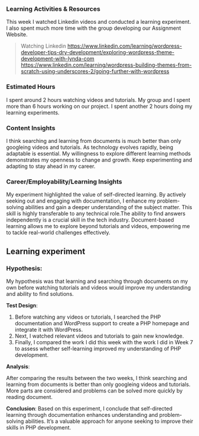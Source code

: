 ﻿
### Learning Activities & Resources
This week I watched Linkedin videos and conducted a learning experiment. I also spent much more time with the group developing our Assignment Website. 
> Watching Linkedin
> https://www.linkedin.com/learning/wordpress-developer-tips-dry-development/exploring-wordpress-theme-development-with-lynda-com
> https://www.linkedin.com/learning/wordpress-building-themes-from-scratch-using-underscores-2/going-further-with-wordpress


### Estimated Hours
I spent around 2 hours watching videos and tutorials. My group and I spent more than 6 hours working on our project. I spent another 2 hours doing my learning experiments.


### Content Insights
 I think searching and learning from documents is much better than only googleing videos and tutorials. As technology evolves rapidly, being adaptable is essential. My willingness to explore different learning methods demonstrates my openness to change and growth. Keep experimenting and adapting to stay ahead in my career.

### Career/Employability/Learning Insights
My experiment highlighted the value of self-directed learning. By actively seeking out and engaging with documentation, I enhance my problem-solving abilities and gain a deeper understanding of the subject matter. This skill is highly transferable to any technical role.The ability to find answers independently is a crucial skill in the tech industry. Document-based learning allows me to explore beyond tutorials and videos, empowering me to tackle real-world challenges effectively.

## Learning experiment

### Hypothesis:
My hypothesis was that learning and searching through documents on my own before watching tutorials and videos would improve my understanding and ability to find solutions.

**Test Design**:

1.  Before watching any videos or tutorials, I searched the PHP documentation and WordPress support to create a PHP homepage and integrate it with WordPress.
2.  Next, I watched relevant videos and tutorials to gain new knowledge.
3.  Finally, I compared the work I did this week with the work I did in Week 7 to assess whether self-learning improved my understanding of PHP development.

**Analysis**:

After comparing the results between the two weeks, I think searching and learning from documents is better than only googleing videos and tutorials. More parts are considered and problems can be solved more quickly by reading document.

**Conclusion**:
Based on this experiment, I conclude that self-directed learning through documentation enhances understanding and problem-solving abilities. It’s a valuable approach for anyone seeking to improve their skills in PHP development.


